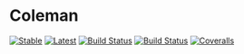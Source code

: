 # Coleman

[![Stable](https://img.shields.io/badge/docs-stable-blue.svg)](https://alexjbest.github.io/Coleman.jl/stable)
[![Latest](https://img.shields.io/badge/docs-latest-blue.svg)](https://alexjbest.github.io/Coleman.jl/latest)
[![Build Status](https://travis-ci.org/alexjbest/Coleman.jl.svg?branch=master)](https://travis-ci.org/alexjbest/Coleman.jl)
[![Build Status](https://ci.appveyor.com/api/projects/status/github/alexjbest/Coleman.jl?svg=true)](https://ci.appveyor.com/project/alexjbest/Coleman-jl)
[![Coveralls](https://coveralls.io/repos/github/alexjbest/Coleman.jl/badge.svg?branch=master&service=github)](https://coveralls.io/github/alexjbest/Coleman.jl?branch=master)
